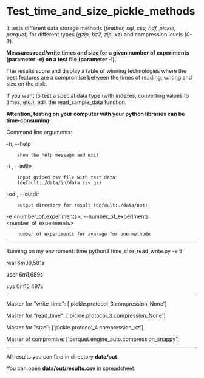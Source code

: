 # Test_time_and_size_pickle_methods
It tests different data storage methods (_feather, sql, csv, hdf, pickle, parquet_) 
for different types (_gzip, bz2, zip, xz_) 
and compression levels (_0-9_).

**Measures read/write times and size for a given number of experiments (parameter -e) on a test file (parameter -i).**

The results score and display a table of winning technologies where the best features are a compromise between 
the times of reading, writing and size on the disk.

If you want to test a special data type (with indexes, converting values ​​to times, etc.), edit the read_sample_data function.

**Attention, testing on your computer with your python libraries can be time-consuming!**

Command line arguments:

  -h, --help 
             
        show the help message and exit
  
  -i <infile>, --infile <infile>
  
        input gziped csv file with test data
        (default:./data/in/data.csv.gz)
  
  -od <outdir>, --outdir <outdir>
  
        output directory for result (default:./data/out)
  
  -e <number_of_experiments>, --number_of_experiments <number_of_experiments>
  
        number of experiments for avarage for one methode
---------------------
Running on my enviroment:
time python3 time_size_read_write.py -e 5

real	6m39,581s

user	6m1,689s

sys	0m15,497s

--------------------------------------------------------------------------------

Master for "write_time":        \['pickle.protocol_3.compression_None']

Master for "read_time":         \['pickle.protocol_3.compression_None']

Master for "size":              \['pickle.protocol_4.compression_xz']

Master of compromise:           \['parquet.engine_auto.compression_snappy']

--------------------------------------------------------------------------------

All results you can find in directory **data/out**.

You can open **data/out/results.csv** in spreadsheet.

